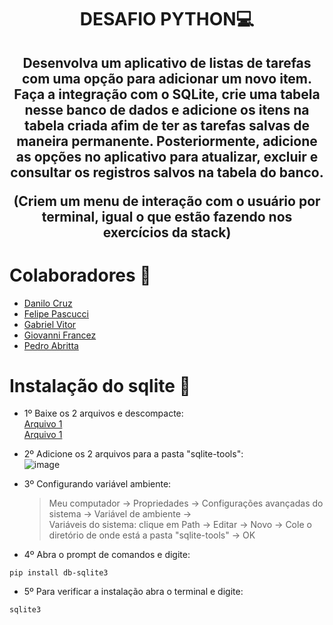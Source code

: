 <h1 align="center"> DESAFIO PYTHON💻 </h1>

<h2 align="center"> 
Desenvolva um aplicativo de listas de tarefas com uma opção para adicionar um novo item. Faça a integração com o SQLite, crie uma tabela nesse banco de dados e adicione os itens na tabela criada afim de ter as tarefas salvas de maneira permanente. Posteriormente, adicione as opções no aplicativo para atualizar, excluir e consultar os registros salvos na tabela do banco.

(Criem um menu de interação com o usuário por terminal, igual o que estão fazendo nos exercícios da stack)

</h2>

# Colaboradores 👨
- <a href="https://github.com/Daniloccruz">Danilo Cruz<a/><br>
- <a href="https://github.com/felipepascucci">Felipe Pascucci<a/><br>
- <a href="https://github.com/gabriel-vitor">Gabriel Vitor<a/><br>
- <a href="https://github.com/gfrancez">Giovanni Francez<a/><br>
- <a href="https://github.com/pedro-toodoo">Pedro Abritta<a/><br>

# Instalação do sqlite 🔧
- 1º Baixe os 2 arquivos e descompacte:<br>
<a href="https://www.sqlite.org/2021/sqlite-dll-win64-x64-3370000.zip">Arquivo 1<a/><br>
<a href="https://www.sqlite.org/2021/sqlite-tools-win32-x86-3370000.zip">Arquivo 1<a/>
  
- 2º Adicione os 2 arquivos para a pasta "sqlite-tools":<br>
  ![image](https://user-images.githubusercontent.com/94690905/145628068-99092956-2d2b-480e-b21d-183b3f7e4782.png)
- 3º Configurando variável ambiente: 
  > Meu computador -> Propriedades -> Configurações avançadas do sistema -> Variável de ambiente -> <br>
  > Variáveis do sistema: clique em Path -> Editar -> Novo -> Cole o diretório de onde está a pasta "sqlite-tools" -> OK
- 4º Abra o prompt de comandos e digite: 
```
pip install db-sqlite3
```
- 5º Para verificar a instalação abra o terminal e digite: 
```
sqlite3
```
